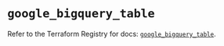 # `google_bigquery_table`

Refer to the Terraform Registry for docs: [`google_bigquery_table`](https://registry.terraform.io/providers/hashicorp/google-beta/6.7.0/docs/resources/google_bigquery_table).
